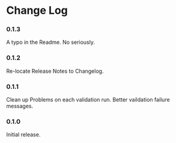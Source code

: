 # Change Log

### 0.1.3

A typo in the Readme.  No seriously.

### 0.1.2

Re-locate Release Notes to Changelog.

### 0.1.1

Clean up Problems on each validation run.
Better vaildation failure messages.

### 0.1.0

Initial release.